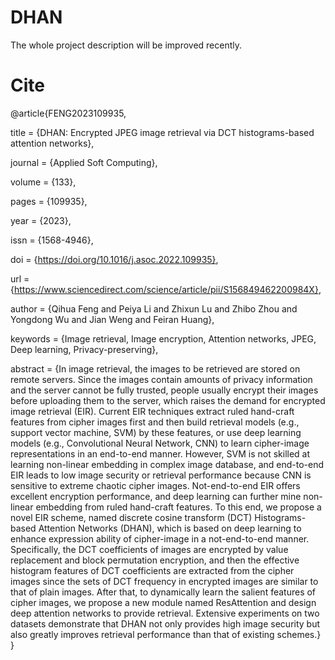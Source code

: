 # DHAN

The whole project description will be improved recently.


# Cite
@article{FENG2023109935,

title = {DHAN: Encrypted JPEG image retrieval via DCT histograms-based attention networks},

journal = {Applied Soft Computing},

volume = {133},

pages = {109935},

year = {2023},

issn = {1568-4946},

doi = {https://doi.org/10.1016/j.asoc.2022.109935},

url = {https://www.sciencedirect.com/science/article/pii/S156849462200984X},

author = {Qihua Feng and Peiya Li and Zhixun Lu and Zhibo Zhou and Yongdong Wu and Jian Weng and Feiran Huang},

keywords = {Image retrieval, Image encryption, Attention networks, JPEG, Deep learning, Privacy-preserving},

abstract = {In image retrieval, the images to be retrieved are stored on remote servers. Since the images contain amounts of privacy information and the server cannot be fully trusted, people usually encrypt their images before uploading them to the server, which raises the demand for encrypted image retrieval (EIR). Current EIR techniques extract ruled hand-craft features from cipher images first and then build retrieval models (e.g., support vector machine, SVM) by these features, or use deep learning models (e.g., Convolutional Neural Network, CNN) to learn cipher-image representations in an end-to-end manner. However, SVM is not skilled at learning non-linear embedding in complex image database, and end-to-end EIR leads to low image security or retrieval performance because CNN is sensitive to extreme chaotic cipher images. Not-end-to-end EIR offers excellent encryption performance, and deep learning can further mine non-linear embedding from ruled hand-craft features. To this end, we propose a novel EIR scheme, named discrete cosine transform (DCT) Histograms-based Attention Networks (DHAN), which is based on deep learning to enhance expression ability of cipher-image in a not-end-to-end manner. Specifically, the DCT coefficients of images are encrypted by value replacement and block permutation encryption, and then the effective histogram features of DCT coefficients are extracted from the cipher images since the sets of DCT frequency in encrypted images are similar to that of plain images. After that, to dynamically learn the salient features of cipher images, we propose a new module named ResAttention and design deep attention networks to provide retrieval. Extensive experiments on two datasets demonstrate that DHAN not only provides high image security but also greatly improves retrieval performance than that of existing schemes.}
}
